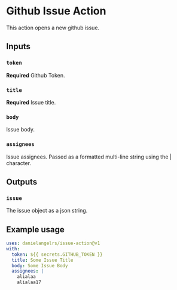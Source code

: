 # Github Issue Action

This action opens a new github issue.

## Inputs

### `token`

**Required** Github Token.

### `title`

**Required** Issue title.

### `body`

Issue body.

### `assignees`

Issue assignees. Passed as a formatted multi-line string using the | character.

## Outputs

### `issue`

The issue object as a json string.

## Example usage

```yaml
uses: danielangelrs/issue-action@v1
with:
  token: ${{ secrets.GITHUB_TOKEN }}
  title: Some Issue Title
  body: Some Issue Body
  assignees: |
    alialaa
    alialaa17
```